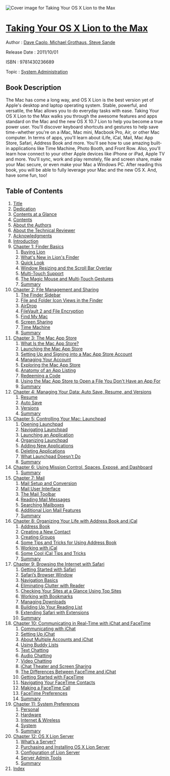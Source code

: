 ![Cover image for Taking Your OS X Lion to the Max](https://imgdetail.ebookreading.net/cover/cover/system_admin/EB9781430236689.jpg)

[Taking Your OS X Lion to the Max](https://ebookreading.net/view/book/Taking+Your+OS+X+Lion+to+the+Max-EB9781430236689_1.html "Taking Your OS X Lion to the Max")
====================================================================================================================

Author : [Dave Caolo](https://ebookreading.net/search/author/Dave+Caolo),[ Michael Grothaus](https://ebookreading.net/search/author/+Michael+Grothaus),[ Steve Sande](https://ebookreading.net/search/author/+Steve+Sande)

Release Date : 2011/10/01

ISBN : 9781430236689

Topic : [System Administration](https://ebookreading.net/search/category/system-administration)

Book Description
-----------------

The Mac has come a long way, and OS X Lion is the best version yet of Apple's desktop and laptop operating system. Stable, powerful, and versatile, the Mac allows you to do everyday tasks with ease.
Taking Your OS X Lion to the Max walks you through the awesome features and apps standard on the Mac and the new OS X 10.7 Lion to help you become a true power user. You'll discover keyboard shortcuts and gestures to help save time−whether you're on a iMac, Mac mini, Macbook Pro, Air, or other Mac computer.
In terms of apps, you'll learn about iLife, iCal, Mail, Mac App Store, Safari, Address Book and more. You'll see how to use amazing built-in applications like Time Machine, Photo Booth, and Front Row. Also, you'll learn how connect to your other Apple devices like iPhone or iPad, Apple TV and more. You'll sync, work and play remotely, file and screen share, make your Mac secure, or even make your Mac a Windows PC.
After reading this book, you will be able to fully leverage your Mac and the new OS X. And, have some fun, too!
              
Table of Contents
-----------------

1. [Title](https://ebookreading.net/view/book/Taking+Your+OS+X+Lion+to+the+Max-EB9781430236689_2.html)
1. [Dedication](https://ebookreading.net/view/book/Taking+Your+OS+X+Lion+to+the+Max-EB9781430236689_4.html)
1. [Contents at a Glance](https://ebookreading.net/view/book/Taking+Your+OS+X+Lion+to+the+Max-EB9781430236689_5.html#contents_at_a_glanc)
1. [Contents](https://ebookreading.net/view/book/Taking+Your+OS+X+Lion+to+the+Max-EB9781430236689_6.html#contents)
1. [About the Authors](https://ebookreading.net/view/book/Taking+Your+OS+X+Lion+to+the+Max-EB9781430236689_7.html#abouttheauthor)
1. [About the Technical Reviewer](https://ebookreading.net/view/book/Taking+Your+OS+X+Lion+to+the+Max-EB9781430236689_8.html#aboutthetechnicalre)
1. [Acknowledgments](https://ebookreading.net/view/book/Taking+Your+OS+X+Lion+to+the+Max-EB9781430236689_9.html#acknowledgments)
1. [Introduction](https://ebookreading.net/view/book/Taking+Your+OS+X+Lion+to+the+Max-EB9781430236689_10.html#introduction)
1. [Chapter 1: Finder Basics](https://ebookreading.net/view/book/Taking+Your+OS+X+Lion+to+the+Max-EB9781430236689_11.html#ch1)
    1. [Buying Lion](https://ebookreading.net/view/book/Taking+Your+OS+X+Lion+to+the+Max-EB9781430236689_11.html#buying_lion)
    1. [What&#39;s New in Lion&#39;s Finder](https://ebookreading.net/view/book/Taking+Your+OS+X+Lion+to+the+Max-EB9781430236689_11.html#whats_new_in_lions_)
    1. [Quick Look](https://ebookreading.net/view/book/Taking+Your+OS+X+Lion+to+the+Max-EB9781430236689_11.html#quick_look)
    1. [Window Resizing and the Scroll Bar Overlay](https://ebookreading.net/view/book/Taking+Your+OS+X+Lion+to+the+Max-EB9781430236689_11.html#window_resizing_and)
    1. [Multi-Touch Support](https://ebookreading.net/view/book/Taking+Your+OS+X+Lion+to+the+Max-EB9781430236689_11.html#multi-touch_support)
    1. [The Magic Mouse and Multi-Touch Gestures](https://ebookreading.net/view/book/Taking+Your+OS+X+Lion+to+the+Max-EB9781430236689_11.html#the_magic_mouse_and)
    1. [Summary](https://ebookreading.net/view/book/Taking+Your+OS+X+Lion+to+the+Max-EB9781430236689_11.html#summary)
1. [Chapter 2: File Management and Sharing](https://ebookreading.net/view/book/Taking+Your+OS+X+Lion+to+the+Max-EB9781430236689_12.html#ch2)
    1. [The Finder Sidebar](https://ebookreading.net/view/book/Taking+Your+OS+X+Lion+to+the+Max-EB9781430236689_12.html#the_finder_sidebar)
    1. [File and Folder Icon Views in the Finder](https://ebookreading.net/view/book/Taking+Your+OS+X+Lion+to+the+Max-EB9781430236689_12.html#file_and_folder_ico)
    1. [AirDrop](https://ebookreading.net/view/book/Taking+Your+OS+X+Lion+to+the+Max-EB9781430236689_12.html#airdrop)
    1. [FileVault 2 and File Encryption](https://ebookreading.net/view/book/Taking+Your+OS+X+Lion+to+the+Max-EB9781430236689_12.html#filevault_2_and_fil)
    1. [Find My Mac](https://ebookreading.net/view/book/Taking+Your+OS+X+Lion+to+the+Max-EB9781430236689_12.html#find_my_mac)
    1. [Screen Sharing](https://ebookreading.net/view/book/Taking+Your+OS+X+Lion+to+the+Max-EB9781430236689_12.html#screen_sharing)
    1. [Time Machine](https://ebookreading.net/view/book/Taking+Your+OS+X+Lion+to+the+Max-EB9781430236689_12.html#time_machine)
    1. [Summary](https://ebookreading.net/view/book/Taking+Your+OS+X+Lion+to+the+Max-EB9781430236689_12.html#summary1)
1. [Chapter 3: The Mac App Store](https://ebookreading.net/view/book/Taking+Your+OS+X+Lion+to+the+Max-EB9781430236689_13.html#ch3)
    1. [What Is the Mac App Store?](https://ebookreading.net/view/book/Taking+Your+OS+X+Lion+to+the+Max-EB9781430236689_13.html#what_is_the_mac_app)
    1. [Launching the Mac App Store](https://ebookreading.net/view/book/Taking+Your+OS+X+Lion+to+the+Max-EB9781430236689_13.html#launching_the_mac_a)
    1. [Setting Up and Signing into a Mac App Store Account](https://ebookreading.net/view/book/Taking+Your+OS+X+Lion+to+the+Max-EB9781430236689_13.html#setting_up_and_sign)
    1. [Managing Your Account](https://ebookreading.net/view/book/Taking+Your+OS+X+Lion+to+the+Max-EB9781430236689_13.html#managing_your_accou)
    1. [Exploring the Mac App Store](https://ebookreading.net/view/book/Taking+Your+OS+X+Lion+to+the+Max-EB9781430236689_13.html#exploring_the_mac_a)
    1. [Anatomy of an App Listing](https://ebookreading.net/view/book/Taking+Your+OS+X+Lion+to+the+Max-EB9781430236689_13.html#anatomy_of_an_app_l)
    1. [Redeeming a Code](https://ebookreading.net/view/book/Taking+Your+OS+X+Lion+to+the+Max-EB9781430236689_13.html#redeeming_a_code)
    1. [Using the Mac App Store to Open a File You Don&#39;t Have an App For](https://ebookreading.net/view/book/Taking+Your+OS+X+Lion+to+the+Max-EB9781430236689_13.html#using_the_mac_app_s)
    1. [Summary](https://ebookreading.net/view/book/Taking+Your+OS+X+Lion+to+the+Max-EB9781430236689_13.html#summary2)
1. [Chapter 4: Managing Your Data: Auto Save, Resume, and Versions](https://ebookreading.net/view/book/Taking+Your+OS+X+Lion+to+the+Max-EB9781430236689_14.html#ch4)
    1. [Resume](https://ebookreading.net/view/book/Taking+Your+OS+X+Lion+to+the+Max-EB9781430236689_14.html#resume)
    1. [Auto Save](https://ebookreading.net/view/book/Taking+Your+OS+X+Lion+to+the+Max-EB9781430236689_14.html#auto_save)
    1. [Versions](https://ebookreading.net/view/book/Taking+Your+OS+X+Lion+to+the+Max-EB9781430236689_14.html#versions)
    1. [Summary](https://ebookreading.net/view/book/Taking+Your+OS+X+Lion+to+the+Max-EB9781430236689_14.html#summary3)
1. [Chapter 5: Controlling Your Mac: Launchpad](https://ebookreading.net/view/book/Taking+Your+OS+X+Lion+to+the+Max-EB9781430236689_15.html#ch5)
    1. [Opening Launchpad](https://ebookreading.net/view/book/Taking+Your+OS+X+Lion+to+the+Max-EB9781430236689_15.html#opening_launchpad)
    1. [Navigating Launchpad](https://ebookreading.net/view/book/Taking+Your+OS+X+Lion+to+the+Max-EB9781430236689_15.html#navigating_launchpa)
    1. [Launching an Application](https://ebookreading.net/view/book/Taking+Your+OS+X+Lion+to+the+Max-EB9781430236689_15.html#launching_an_applic)
    1. [Organizing Launchpad](https://ebookreading.net/view/book/Taking+Your+OS+X+Lion+to+the+Max-EB9781430236689_15.html#organizing_launchpa)
    1. [Adding New Applications](https://ebookreading.net/view/book/Taking+Your+OS+X+Lion+to+the+Max-EB9781430236689_15.html#adding_new_applicat)
    1. [Deleting Applications](https://ebookreading.net/view/book/Taking+Your+OS+X+Lion+to+the+Max-EB9781430236689_15.html#deleting_applicatio)
    1. [What Launchpad Doesn&#39;t Do](https://ebookreading.net/view/book/Taking+Your+OS+X+Lion+to+the+Max-EB9781430236689_15.html#what_launchpad_does)
    1. [Summary](https://ebookreading.net/view/book/Taking+Your+OS+X+Lion+to+the+Max-EB9781430236689_15.html#summary4)
1. [Chapter 6: Using Mission Control, Spaces, Exposé, and Dashboard](https://ebookreading.net/view/book/Taking+Your+OS+X+Lion+to+the+Max-EB9781430236689_16.html#ch6)
    1. [Summary](https://ebookreading.net/view/book/Taking+Your+OS+X+Lion+to+the+Max-EB9781430236689_16.html#summary5)
1. [Chapter 7: Mail](https://ebookreading.net/view/book/Taking+Your+OS+X+Lion+to+the+Max-EB9781430236689_17.html#ch7)
    1. [Mail Setup and Conversion](https://ebookreading.net/view/book/Taking+Your+OS+X+Lion+to+the+Max-EB9781430236689_17.html#mail_setup_and_conv)
    1. [Mail User Interface](https://ebookreading.net/view/book/Taking+Your+OS+X+Lion+to+the+Max-EB9781430236689_17.html#mail_user_interface)
    1. [The Mail Toolbar](https://ebookreading.net/view/book/Taking+Your+OS+X+Lion+to+the+Max-EB9781430236689_17.html#the_mail_toolbar)
    1. [Reading Mail Messages](https://ebookreading.net/view/book/Taking+Your+OS+X+Lion+to+the+Max-EB9781430236689_17.html#reading_mail_messag)
    1. [Searching Mailboxes](https://ebookreading.net/view/book/Taking+Your+OS+X+Lion+to+the+Max-EB9781430236689_17.html#searching_mailboxes)
    1. [Additional Lion Mail Features](https://ebookreading.net/view/book/Taking+Your+OS+X+Lion+to+the+Max-EB9781430236689_17.html#additional_lion_mai)
    1. [Summary](https://ebookreading.net/view/book/Taking+Your+OS+X+Lion+to+the+Max-EB9781430236689_17.html#summary6)
1. [Chapter 8: Organizing Your Life with Address Book and iCal](https://ebookreading.net/view/book/Taking+Your+OS+X+Lion+to+the+Max-EB9781430236689_18.html#ch8)
    1. [Address Book](https://ebookreading.net/view/book/Taking+Your+OS+X+Lion+to+the+Max-EB9781430236689_18.html#address_book)
    1. [Creating a New Contact](https://ebookreading.net/view/book/Taking+Your+OS+X+Lion+to+the+Max-EB9781430236689_18.html#creating_a_new_cont)
    1. [Creating Groups](https://ebookreading.net/view/book/Taking+Your+OS+X+Lion+to+the+Max-EB9781430236689_18.html#creating_groups)
    1. [Some Tips and Tricks for Using Address Book](https://ebookreading.net/view/book/Taking+Your+OS+X+Lion+to+the+Max-EB9781430236689_18.html#some_tips_and_trick)
    1. [Working with iCal](https://ebookreading.net/view/book/Taking+Your+OS+X+Lion+to+the+Max-EB9781430236689_18.html#working_with_ical)
    1. [Some Cool iCal Tips and Tricks](https://ebookreading.net/view/book/Taking+Your+OS+X+Lion+to+the+Max-EB9781430236689_18.html#some_cool_ical_tips)
    1. [Summary](https://ebookreading.net/view/book/Taking+Your+OS+X+Lion+to+the+Max-EB9781430236689_18.html#summary7)
1. [Chapter 9: Browsing the Internet with Safari](https://ebookreading.net/view/book/Taking+Your+OS+X+Lion+to+the+Max-EB9781430236689_19.html#ch9)
    1. [Getting Started with Safari](https://ebookreading.net/view/book/Taking+Your+OS+X+Lion+to+the+Max-EB9781430236689_19.html#getting_started_wit)
    1. [Safari’s Browser Window](https://ebookreading.net/view/book/Taking+Your+OS+X+Lion+to+the+Max-EB9781430236689_19.html#safaris_browser_win)
    1. [Navigation Basics](https://ebookreading.net/view/book/Taking+Your+OS+X+Lion+to+the+Max-EB9781430236689_19.html#navigation_basics)
    1. [Eliminating Clutter with Reader](https://ebookreading.net/view/book/Taking+Your+OS+X+Lion+to+the+Max-EB9781430236689_19.html#eliminating_clutter)
    1. [Checking Your Sites at a Glance Using Top Sites](https://ebookreading.net/view/book/Taking+Your+OS+X+Lion+to+the+Max-EB9781430236689_19.html#checking_your_sites)
    1. [Working with Bookmarks](https://ebookreading.net/view/book/Taking+Your+OS+X+Lion+to+the+Max-EB9781430236689_19.html#working_with_bookma)
    1. [Managing Downloads](https://ebookreading.net/view/book/Taking+Your+OS+X+Lion+to+the+Max-EB9781430236689_19.html#managing_downloads)
    1. [Building Up Your Reading List](https://ebookreading.net/view/book/Taking+Your+OS+X+Lion+to+the+Max-EB9781430236689_19.html#building_up_your_re)
    1. [Extending Safari with Extensions](https://ebookreading.net/view/book/Taking+Your+OS+X+Lion+to+the+Max-EB9781430236689_19.html#extending_safari_wi)
    1. [Summary](https://ebookreading.net/view/book/Taking+Your+OS+X+Lion+to+the+Max-EB9781430236689_19.html#summary8)
1. [Chapter 10: Communicating in Real-Time with iChat and FaceTime](https://ebookreading.net/view/book/Taking+Your+OS+X+Lion+to+the+Max-EB9781430236689_20.html#ch10)
    1. [Communicating with iChat](https://ebookreading.net/view/book/Taking+Your+OS+X+Lion+to+the+Max-EB9781430236689_20.html#communicating_with_)
    1. [Setting Up iChat](https://ebookreading.net/view/book/Taking+Your+OS+X+Lion+to+the+Max-EB9781430236689_20.html#setting_up_ichat)
    1. [About Multiple Accounts and iChat](https://ebookreading.net/view/book/Taking+Your+OS+X+Lion+to+the+Max-EB9781430236689_20.html#about_multiple_acco)
    1. [Using Buddy Lists](https://ebookreading.net/view/book/Taking+Your+OS+X+Lion+to+the+Max-EB9781430236689_20.html#using_buddy_lists)
    1. [Text Chatting](https://ebookreading.net/view/book/Taking+Your+OS+X+Lion+to+the+Max-EB9781430236689_20.html#text_chatting)
    1. [Audio Chatting](https://ebookreading.net/view/book/Taking+Your+OS+X+Lion+to+the+Max-EB9781430236689_20.html#audio_chatting)
    1. [Video Chatting](https://ebookreading.net/view/book/Taking+Your+OS+X+Lion+to+the+Max-EB9781430236689_20.html#video_chatting)
    1. [iChat Theater and Screen Sharing](https://ebookreading.net/view/book/Taking+Your+OS+X+Lion+to+the+Max-EB9781430236689_20.html#ichat_theater_and_s)
    1. [The Differences Between FaceTime and iChat](https://ebookreading.net/view/book/Taking+Your+OS+X+Lion+to+the+Max-EB9781430236689_20.html#the_differences_bet)
    1. [Getting Started with FaceTime](https://ebookreading.net/view/book/Taking+Your+OS+X+Lion+to+the+Max-EB9781430236689_20.html#getting_started_wit)
    1. [Navigating Your FaceTime Contacts](https://ebookreading.net/view/book/Taking+Your+OS+X+Lion+to+the+Max-EB9781430236689_20.html#navigating_your_fac)
    1. [Making a FaceTime Call](https://ebookreading.net/view/book/Taking+Your+OS+X+Lion+to+the+Max-EB9781430236689_20.html#making_a_facetime_c)
    1. [FaceTime Preferences](https://ebookreading.net/view/book/Taking+Your+OS+X+Lion+to+the+Max-EB9781430236689_20.html#facetime_preference)
    1. [Summary](https://ebookreading.net/view/book/Taking+Your+OS+X+Lion+to+the+Max-EB9781430236689_20.html#summary9)
1. [Chapter 11: System Preferences](https://ebookreading.net/view/book/Taking+Your+OS+X+Lion+to+the+Max-EB9781430236689_21.html#ch11)
    1. [Personal](https://ebookreading.net/view/book/Taking+Your+OS+X+Lion+to+the+Max-EB9781430236689_21.html#personal)
    1. [Hardware](https://ebookreading.net/view/book/Taking+Your+OS+X+Lion+to+the+Max-EB9781430236689_21.html#hardware)
    1. [Internet &amp; Wireless](https://ebookreading.net/view/book/Taking+Your+OS+X+Lion+to+the+Max-EB9781430236689_21.html#internet_wireless)
    1. [System](https://ebookreading.net/view/book/Taking+Your+OS+X+Lion+to+the+Max-EB9781430236689_21.html#system)
    1. [Summary](https://ebookreading.net/view/book/Taking+Your+OS+X+Lion+to+the+Max-EB9781430236689_21.html#summary10)
1. [Chapter 12: OS X Lion Server](https://ebookreading.net/view/book/Taking+Your+OS+X+Lion+to+the+Max-EB9781430236689_22.html#ch12)
    1. [What’s a Server?](https://ebookreading.net/view/book/Taking+Your+OS+X+Lion+to+the+Max-EB9781430236689_22.html#whats_a_server)
    1. [Purchasing and Installing OS X Lion Server](https://ebookreading.net/view/book/Taking+Your+OS+X+Lion+to+the+Max-EB9781430236689_22.html#purchasing_and_inst)
    1. [Configuration of Lion Server](https://ebookreading.net/view/book/Taking+Your+OS+X+Lion+to+the+Max-EB9781430236689_22.html#configuration_of_li)
    1. [Server Admin Tools](https://ebookreading.net/view/book/Taking+Your+OS+X+Lion+to+the+Max-EB9781430236689_22.html#server_admin_tools)
    1. [Summary](https://ebookreading.net/view/book/Taking+Your+OS+X+Lion+to+the+Max-EB9781430236689_22.html#summary11)
1. [Index](https://ebookreading.net/view/book/Taking+Your+OS+X+Lion+to+the+Max-EB9781430236689_23.html#index)
